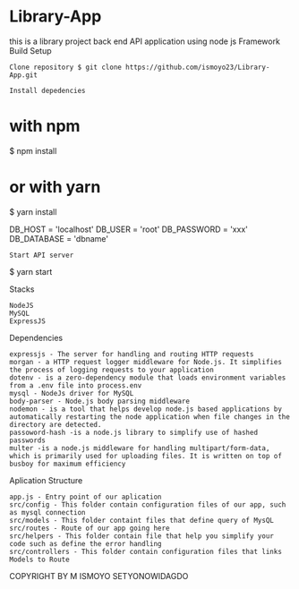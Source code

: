# Library-App
this is a library project back end API application using node js Framework
Build Setup

    Clone repository $ git clone https://github.com/ismoyo23/Library-App.git

    Install depedencies

# with npm
$ npm install

# or with yarn
$ yarn install


DB_HOST      = 'localhost'
DB_USER      = 'root'
DB_PASSWORD  = 'xxx'
DB_DATABASE  = 'dbname'

    Start API server

$ yarn start

Stacks

    NodeJS
    MySQL
    ExpressJS

Dependencies

    expressjs - The server for handling and routing HTTP requests
    morgan - a HTTP request logger middleware for Node.js. It simplifies the process of logging requests to your application
    dotenv - is a zero-dependency module that loads environment variables from a .env file into process.env
    mysql - NodeJs driver for MySQL
    body-parser - Node.js body parsing middleware
    nodemon - is a tool that helps develop node.js based applications by automatically restarting the node application when file changes in the directory are detected.
    passoword-hash -is a node.js library to simplify use of hashed passwords
    multer -is a node.js middleware for handling multipart/form-data, which is primarily used for uploading files. It is written on top of busboy for maximum efficiency
    
Aplication Structure

    app.js - Entry point of our aplication
    src/config - This folder contain configuration files of our app, such as mysql connection
    src/models - This folder containt files that define query of MysQL
    src/routes - Route of our app going here
    src/helpers - This folder contain file that help you simplify your code such as define the error handling
    src/controllers - This folder contain configuration files that links Models to Route
    

    
 COPYRIGHT BY M ISMOYO SETYONOWIDAGDO
